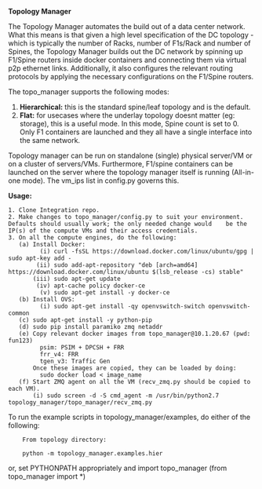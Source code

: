 **Topology Manager**

The Topology Manager automates the build out of a data center network. What this means is that given a high level specification of the DC topology - which is typically the number of Racks, number of F1s/Rack and number of Spines, the Topology Manager builds out the DC network by spinning up F1/Spine routers inside docker containers and connecting them via virtual p2p ethernet links. Additionally, it also configures the relevant routing protocols by applying the necessary configurations on the F1/Spine routers.

The topo_manager supports the following modes:

1. **Hierarchical:** this is the standard spine/leaf topology and is the default.
2. **Flat:** for usecases where the underlay topology doesnt matter (eg: storage), this is a useful mode. In this mode, Spine count is set to 0. Only F1 containers are launched and they all have a single interface into the same network.

Topology manager can be run on standalone (single) physical server/VM or on a cluster of servers/VMs. Furthermore, F1/spine containers can be launched on the server where the topology manager itself is running (All-in-one mode). The vm_ips list in config.py governs this. 

**Usage:**

```
1. Clone Integration repo. 
2. Make changes to topo_manager/config.py to suit your environment. Defaults should usually work; the only needed change would    be the IP(s) of the compute VMs and their access credentials.
3. On all the compute engines, do the following:
   (a) Install Docker:
         (i) curl -fsSL https://download.docker.com/linux/ubuntu/gpg | sudo apt-key add -
        (ii) sudo add-apt-repository "deb [arch=amd64] https://download.docker.com/linux/ubuntu $(lsb_release -cs) stable"
       (iii) sudo apt-get update
        (iv) apt-cache policy docker-ce
         (v) sudo apt-get install -y docker-ce
   (b) Install OVS:
         (i) sudo apt-get install -qy openvswitch-switch openvswitch-common
   (c) sudo apt-get install -y python-pip
   (d) sudo pip install paramiko zmq netaddr
   (e) Copy relevant docker images from topo_manager@10.1.20.67 (pwd: fun123)
         psim: PSIM + DPCSH + FRR 
         frr_v4: FRR 
         tgen_v3: Traffic Gen 
       Once these images are copied, they can be loaded by doing:
         sudo docker load < image_name
   (f) Start ZMQ agent on all the VM (recv_zmq.py should be copied to each VM).
       (i) sudo screen -d -S cmd_agent -m /usr/bin/python2.7 topology_manager/topo_manager/recv_zmq.py
```

To run the example scripts in topology_manager/examples, do either of the following: 

```
    From topology directory:

    python -m topology_manager.examples.hier
```

or, set PYTHONPATH appropriately and import topo_manager (from topo_manager import *)
